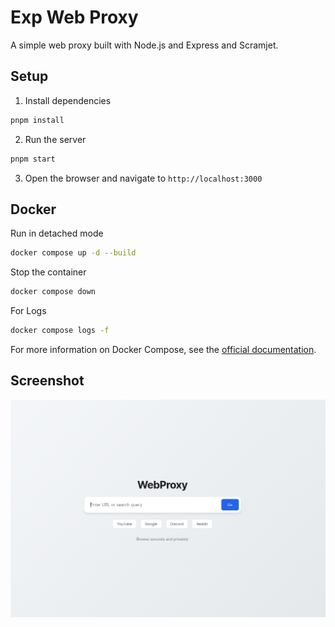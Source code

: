 # Exp Web Proxy

A simple web proxy built with Node.js and Express and Scramjet.

## Setup

1. Install dependencies

```bash
pnpm install
```

2. Run the server

```bash
pnpm start
```

3. Open the browser and navigate to `http://localhost:3000`

## Docker

Run in detached mode

```bash
docker compose up -d --build
```

Stop the container

```bash
docker compose down
```

For Logs

```bash
docker compose logs -f
```

For more information on Docker Compose, see the [official documentation](https://docs.docker.com/compose/).

## Screenshot

![Screenshot](./.github/images/image.png)

